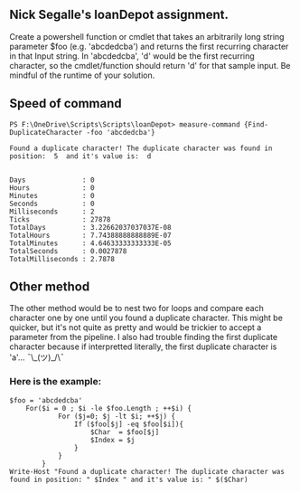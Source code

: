## Nick Segalle's loanDepot assignment.

Create a powershell function or cmdlet that takes an arbitrarily long string parameter $foo (e.g. 'abcdedcba') and returns the first recurring character in that Input string. In 'abcdedcba', 'd' would be the first recurring character, so the cmdlet/function should return 'd' for that sample input. Be mindful of the runtime of your solution.

## Speed of command


```
PS F:\OneDrive\Scripts\Scripts\loanDepot> measure-command {Find-DuplicateCharacter -foo 'abcdedcba'}

Found a duplicate character! The duplicate character was found in position:  5  and it's value is:  d


Days              : 0
Hours             : 0
Minutes           : 0
Seconds           : 0
Milliseconds      : 2
Ticks             : 27878
TotalDays         : 3.22662037037037E-08
TotalHours        : 7.74388888888889E-07
TotalMinutes      : 4.64633333333333E-05
TotalSeconds      : 0.0027878
TotalMilliseconds : 2.7878
```

## Other method

The other method would be to nest two for loops and compare each character one by one until you found a duplicate character.  This might be quicker, but it's not quite as pretty and would be trickier to accept a parameter from the pipeline.  I also had trouble finding the first duplicate character because if interpretted literally, the first duplicate character is 'a'... ¯\\\_(ツ)\_/\¯

### Here is the example: 

```
$foo = 'abcdedcba'
    For($i = 0 ; $i -le $foo.Length ; ++$i) {
            For ($j=0; $j -lt $i; ++$j) {
                If ($foo[$j] -eq $foo[$i]){
                    $Char  = $foo[$j]
                    $Index = $j
                }
            }
        }
Write-Host "Found a duplicate character! The duplicate character was found in position: " $Index " and it's value is: " $($Char)
```
